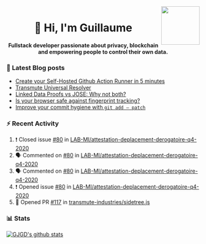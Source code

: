 <img align='right' src='https://user-images.githubusercontent.com/5713670/87202985-820dcb80-c2b6-11ea-9f56-7ec461c497c3.gif' width='100"'>

<h1 align="center">👋 Hi, I'm Guillaume</h1>
<h4 align="center">Fullstack developer passionate about privacy, blockchain and empowering people to control their own data.

### 📝 Latest Blog posts

<!-- BLOG-POST-LIST:START -->
- [Create your Self-Hosted Github Action Runner in 5 minutes](https://medium.com/@gjgd/create-your-self-hosted-github-action-runner-in-5-minutes-a9eff615edc4?source=rss-35e0d58bf235------2)
- [Transmute Universal Resolver](https://medium.com/transmute-techtalk/transmute-universal-resolver-b6c8509858f?source=rss-35e0d58bf235------2)
- [Linked Data Proofs vs JOSE: Why not both?](https://medium.com/transmute-techtalk/linked-data-proofs-vs-jose-why-not-both-1594393418cc?source=rss-35e0d58bf235------2)
- [Is your browser safe against fingerprint tracking?](https://medium.com/@gjgd/is-your-browser-safe-against-fingerprint-tracking-6126952b805b?source=rss-35e0d58bf235------2)
- [Improve your commit hygiene with `git add — patch`](https://medium.com/transmute-techtalk/improve-your-commit-hygiene-with-git-add-patch-3b7dd9c117c4?source=rss-35e0d58bf235------2)
<!-- BLOG-POST-LIST:END -->

### :zap: Recent Activity

<!--START_SECTION:activity-->
1. ❗️ Closed issue [#80](https://github.com/LAB-MI/attestation-deplacement-derogatoire-q4-2020/issues/80) in [LAB-MI/attestation-deplacement-derogatoire-q4-2020](https://github.com/LAB-MI/attestation-deplacement-derogatoire-q4-2020)
2. 🗣 Commented on [#80](https://github.com/LAB-MI/attestation-deplacement-derogatoire-q4-2020/issues/80) in [LAB-MI/attestation-deplacement-derogatoire-q4-2020](https://github.com/LAB-MI/attestation-deplacement-derogatoire-q4-2020)
3. 🗣 Commented on [#80](https://github.com/LAB-MI/attestation-deplacement-derogatoire-q4-2020/issues/80) in [LAB-MI/attestation-deplacement-derogatoire-q4-2020](https://github.com/LAB-MI/attestation-deplacement-derogatoire-q4-2020)
4. ❗️ Opened issue [#80](https://github.com/LAB-MI/attestation-deplacement-derogatoire-q4-2020/issues/80) in [LAB-MI/attestation-deplacement-derogatoire-q4-2020](https://github.com/LAB-MI/attestation-deplacement-derogatoire-q4-2020)
5. 💪 Opened PR [#117](https://github.com/transmute-industries/sidetree.js/pull/117) in [transmute-industries/sidetree.js](https://github.com/transmute-industries/sidetree.js)
<!--END_SECTION:activity-->

### 📊 Stats

[![GJGD's github stats](https://github-readme-stats.vercel.app/api?username=gjgd&count_private=true&show_icons=true&custom_title=My%20Github%20Stats)](https://github.com/anuraghazra/github-readme-stats)
